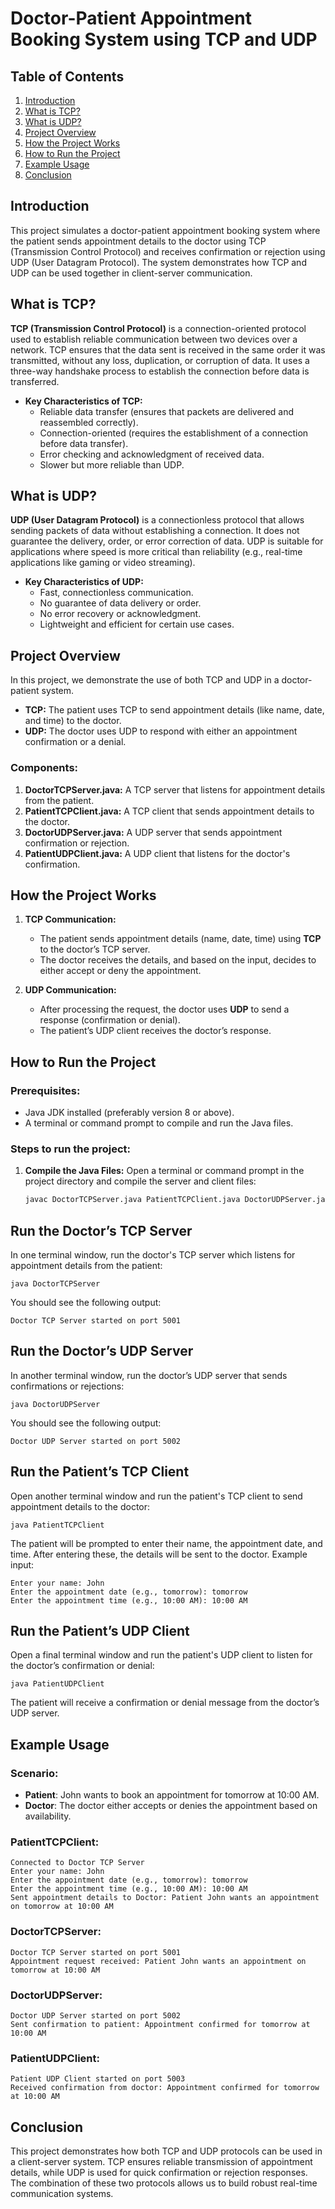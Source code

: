 # Doctor-Patient Appointment Booking System using TCP and UDP

## Table of Contents

1. [Introduction](#introduction)
2. [What is TCP?](#what-is-tcp)
3. [What is UDP?](#what-is-udp)
4. [Project Overview](#project-overview)
5. [How the Project Works](#how-the-project-works)
6. [How to Run the Project](#how-to-run-the-project)
7. [Example Usage](#example-usage)
8. [Conclusion](#conclusion)

## Introduction

This project simulates a doctor-patient appointment booking system where the patient sends appointment details to the doctor using TCP (Transmission Control Protocol) and receives confirmation or rejection using UDP (User Datagram Protocol). The system demonstrates how TCP and UDP can be used together in client-server communication.

## What is TCP?

**TCP (Transmission Control Protocol)** is a connection-oriented protocol used to establish reliable communication between two devices over a network. TCP ensures that the data sent is received in the same order it was transmitted, without any loss, duplication, or corruption of data. It uses a three-way handshake process to establish the connection before data is transferred.

- **Key Characteristics of TCP:**
  - Reliable data transfer (ensures that packets are delivered and reassembled correctly).
  - Connection-oriented (requires the establishment of a connection before data transfer).
  - Error checking and acknowledgment of received data.
  - Slower but more reliable than UDP.

## What is UDP?

**UDP (User Datagram Protocol)** is a connectionless protocol that allows sending packets of data without establishing a connection. It does not guarantee the delivery, order, or error correction of data. UDP is suitable for applications where speed is more critical than reliability (e.g., real-time applications like gaming or video streaming).

- **Key Characteristics of UDP:**
  - Fast, connectionless communication.
  - No guarantee of data delivery or order.
  - No error recovery or acknowledgment.
  - Lightweight and efficient for certain use cases.

## Project Overview

In this project, we demonstrate the use of both TCP and UDP in a doctor-patient system.

- **TCP:** The patient uses TCP to send appointment details (like name, date, and time) to the doctor.
- **UDP:** The doctor uses UDP to respond with either an appointment confirmation or a denial.

### Components:

1. **DoctorTCPServer.java:** A TCP server that listens for appointment details from the patient.
2. **PatientTCPClient.java:** A TCP client that sends appointment details to the doctor.
3. **DoctorUDPServer.java:** A UDP server that sends appointment confirmation or rejection.
4. **PatientUDPClient.java:** A UDP client that listens for the doctor's confirmation.

## How the Project Works

1. **TCP Communication:**

   - The patient sends appointment details (name, date, time) using **TCP** to the doctor’s TCP server.
   - The doctor receives the details, and based on the input, decides to either accept or deny the appointment.

2. **UDP Communication:**
   - After processing the request, the doctor uses **UDP** to send a response (confirmation or denial).
   - The patient’s UDP client receives the doctor’s response.

## How to Run the Project

### Prerequisites:

- Java JDK installed (preferably version 8 or above).
- A terminal or command prompt to compile and run the Java files.

### Steps to run the project:

1. **Compile the Java Files:**
   Open a terminal or command prompt in the project directory and compile the server and client files:

   ```bash
   javac DoctorTCPServer.java PatientTCPClient.java DoctorUDPServer.java PatientUDPClient.java
   ```

## Run the Doctor’s TCP Server

In one terminal window, run the doctor's TCP server which listens for appointment details from the patient:

    java DoctorTCPServer

You should see the following output:

    Doctor TCP Server started on port 5001

## Run the Doctor’s UDP Server

In another terminal window, run the doctor’s UDP server that sends confirmations or rejections:

    java DoctorUDPServer

You should see the following output:

    Doctor UDP Server started on port 5002

## Run the Patient’s TCP Client

Open another terminal window and run the patient's TCP client to send appointment details to the doctor:

    java PatientTCPClient

The patient will be prompted to enter their name, the appointment date, and time. After entering these, the details will be sent to the doctor. Example input:

    Enter your name: John
    Enter the appointment date (e.g., tomorrow): tomorrow
    Enter the appointment time (e.g., 10:00 AM): 10:00 AM

## Run the Patient’s UDP Client

Open a final terminal window and run the patient's UDP client to listen for the doctor’s confirmation or denial:

    java PatientUDPClient

The patient will receive a confirmation or denial message from the doctor’s UDP server.

## Example Usage

### Scenario:

- **Patient**: John wants to book an appointment for tomorrow at 10:00 AM.
- **Doctor**: The doctor either accepts or denies the appointment based on availability.

### PatientTCPClient:

    Connected to Doctor TCP Server
    Enter your name: John
    Enter the appointment date (e.g., tomorrow): tomorrow
    Enter the appointment time (e.g., 10:00 AM): 10:00 AM
    Sent appointment details to Doctor: Patient John wants an appointment on tomorrow at 10:00 AM

### DoctorTCPServer:

    Doctor TCP Server started on port 5001
    Appointment request received: Patient John wants an appointment on tomorrow at 10:00 AM

### DoctorUDPServer:

    Doctor UDP Server started on port 5002
    Sent confirmation to patient: Appointment confirmed for tomorrow at 10:00 AM

### PatientUDPClient:

    Patient UDP Client started on port 5003
    Received confirmation from doctor: Appointment confirmed for tomorrow at 10:00 AM

## Conclusion

This project demonstrates how both TCP and UDP protocols can be used in a client-server system. TCP ensures reliable transmission of appointment details, while UDP is used for quick confirmation or rejection responses. The combination of these two protocols allows us to build robust real-time communication systems.
